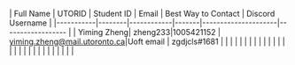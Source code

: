 | Full Name | UTORID | Student ID | Email | Best Way to Contact | Discord Username
|
|-----------|--------|------------|-------|---------------------|------------------
|
| Yiming Zheng| zheng233|1005421152 | yiming.zheng@mail.utoronto.ca|Uoft email | zgdjcls#1681
|
| | | | | |
|
| | | | | |
|
| | | | | |
|
| | | | | |
